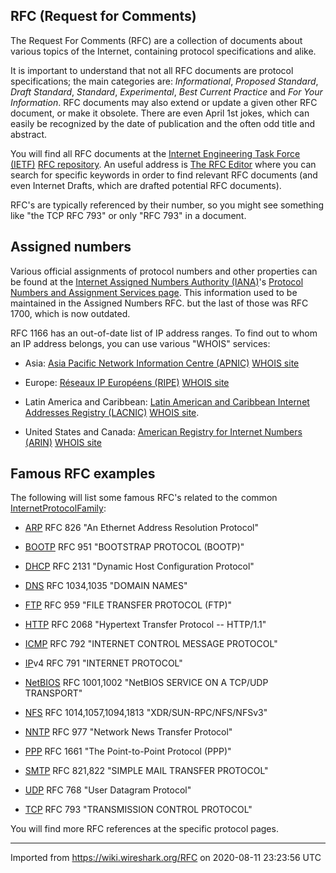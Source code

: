 ## RFC (Request for Comments)

The Request For Comments (RFC) are a collection of documents about various topics of the Internet, containing protocol specifications and alike.

It is important to understand that not all RFC documents are protocol specifications; the main categories are: *Informational*, *Proposed Standard*, *Draft Standard*, *Standard*, *Experimental*, *Best Current Practice* and *For Your Information*. RFC documents may also extend or update a given other RFC document, or make it obsolete. There are even April 1st jokes, which can easily be recognized by the date of publication and the often odd title and abstract.

You will find all RFC documents at the [Internet Engineering Task Force (IETF)](http://www.ietf.org/) [RFC repository](http://www.ietf.org/rfc.html). An useful address is [The RFC Editor](http://www.rfc-editor.org/) where you can search for specific keywords in order to find relevant RFC documents (and even Internet Drafts, which are drafted potential RFC documents).

RFC's are typically referenced by their number, so you might see something like "the TCP RFC 793" or only "RFC 793" in a document.

## Assigned numbers

Various official assignments of protocol numbers and other properties can be found at the [Internet Assigned Numbers Authority (IANA)](http://www.iana.org/)'s [Protocol Numbers and Assignment Services page](http://www.iana.org/numbers.html). This information used to be maintained in the Assigned Numbers RFC. but the last of those was RFC 1700, which is now outdated.

RFC 1166 has an out-of-date list of IP address ranges. To find out to whom an IP address belongs, you can use various "WHOIS" services:

  - Asia: [Asia Pacific Network Information Centre (APNIC)](http://www.apnic.net/) [WHOIS site](http://www.apnic.net/apnic-bin/whois.pl)

  - Europe: [Réseaux IP Européens (RIPE)](http://www.ripe.net/) [WHOIS site](http://www.ripe.net/db/whois/whois.html)

  - Latin America and Caribbean: [Latin American and Caribbean Internet Addresses Registry (LACNIC)](http://lacnic.net/en/index.html) [WHOIS site](http://lacnic.net/cgi-bin/lacnic/whois?lg=EN).

  - United States and Canada: [American Registry for Internet Numbers (ARIN)](http://www.arin.net) [WHOIS site](http://www.arin.net/whois/index.html)

## Famous RFC examples

The following will list some famous RFC's related to the common [InternetProtocolFamily](/InternetProtocolFamily):

  - [ARP](/ARP) RFC 826 "An Ethernet Address Resolution Protocol"

  - [BOOTP](/BOOTP) RFC 951 "BOOTSTRAP PROTOCOL (BOOTP)"

  - [DHCP](/DHCP) RFC 2131 "Dynamic Host Configuration Protocol"

  - [DNS](/DNS) RFC 1034,1035 "DOMAIN NAMES"

  - [FTP](/FTP) RFC 959 "FILE TRANSFER PROTOCOL (FTP)"

  - [HTTP](/HTTP) RFC 2068 "Hypertext Transfer Protocol -- HTTP/1.1"

  - [ICMP](/ICMP) RFC 792 "INTERNET CONTROL MESSAGE PROTOCOL"

  - [IP](/IP)v4 RFC 791 "INTERNET PROTOCOL"

  - [NetBIOS](/NetBIOS) RFC 1001,1002 "NetBIOS SERVICE ON A TCP/UDP TRANSPORT"

  - [NFS](/NFS) RFC 1014,1057,1094,1813 "XDR/SUN-RPC/NFS/NFSv3"

  - [NNTP](/NNTP) RFC 977 "Network News Transfer Protocol"

  - [PPP](/PPP) RFC 1661 "The Point-to-Point Protocol (PPP)"

  - [SMTP](/SMTP) RFC 821,822 "SIMPLE MAIL TRANSFER PROTOCOL"

  - [UDP](/UDP) RFC 768 "User Datagram Protocol"

  - [TCP](/TCP) RFC 793 "TRANSMISSION CONTROL PROTOCOL"

You will find more RFC references at the specific protocol pages.

---

Imported from https://wiki.wireshark.org/RFC on 2020-08-11 23:23:56 UTC
